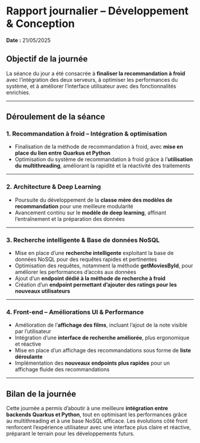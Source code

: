 # Rapport journalier – Développement & Conception  
**Date :** 21/05/2025  

## Objectif de la journée  
La séance du jour a été consacrée à **finaliser la recommandation à froid** avec l’intégration des deux serveurs, à optimiser les performances du système, et à améliorer l’interface utilisateur avec des fonctionnalités enrichies.

---

## Déroulement de la séance  

### 1. Recommandation à froid – Intégration & optimisation  
- Finalisation de la méthode de recommandation à froid, avec **mise en place du lien entre Quarkus et Python**  
- Optimisation du système de recommandation à froid grâce à l’**utilisation du multithreading**, améliorant la rapidité et la réactivité des traitements  

---

### 2. Architecture & Deep Learning  
- Poursuite du développement de la **classe mère des modèles de recommandation** pour une meilleure modularité  
- Avancement continu sur le **modèle de deep learning**, affinant l’entraînement et la préparation des données  

---

### 3. Recherche intelligente & Base de données NoSQL  
- Mise en place d’une **recherche intelligente** exploitant la base de données NoSQL pour des requêtes rapides et pertinentes  
- Optimisation des requêtes, notamment la méthode **getMoviesById**, pour améliorer les performances d’accès aux données  
- Ajout d’un **endpoint dédié à la méthode de recherche à froid**  
- Création d’un **endpoint permettant d’ajouter des ratings pour les nouveaux utilisateurs**

---

### 4. Front-end – Améliorations UI & Performance  
- Amélioration de l’**affichage des films**, incluant l’ajout de la note visible par l’utilisateur  
- Intégration d’une **interface de recherche améliorée**, plus ergonomique et réactive  
- Mise en place d’un affichage des recommandations sous forme de **liste déroulante**  
- Implémentation des **nouveaux endpoints plus rapides** pour un affichage fluide des recommandations

---

## Bilan de la journée  
Cette journée a permis d’aboutir à une meilleure **intégration entre backends Quarkus et Python**, tout en optimisant les performances grâce au multithreading et à une base NoSQL efficace. Les évolutions côté front renforcent l’expérience utilisateur avec une interface plus claire et réactive, préparant le terrain pour les développements futurs.
